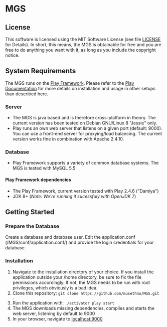# MGS
## License
This software is licensed using the MIT Software License (see file [LICENSE](https://github.com/musethno/MGS/blob/master/LICENSE) for Details). In short, this means, the MGS is obtainable for free and you are free to do anything you want with it, as long as you include the copyright notice.

## System Requirements
The MGS runs on the [Play Framework](https://www.playframework.com/). Please refer to the [Play Documentation](https://www.playframework.com/documentation/2.4.x/Home) for more details on installation and usage in other setups than described here.

### Server
- The MGS is java based and is therefore cross-platform in theory. The current version has been tested on Debian GNU/Linux 8 "Jessie" only.
- Play runs an own web server that listens on a given port (default: 9000). You can use a front-end server for proxying/load balancing. The current version works fine in combination with Apache 2.4.10.
 
### Database
- Play Framework supports a variety of common database systems. The MGS is tested with MySQL 5.5

#### Play Framework dependencies
- The Play Framework, current version tested with Play 2.4.6 ("Damiya")
- JDK 8+ (_Note: We're running it sucessfuly with OpenJDK 7_)

## Getting Started
### Prepare the Database
Create a database and database user. Edit the application.conf (/MGS/conf/application.conf/) and provide the login credentials for your database.
### Installation
1. Navigate to the installation directory of your choice. If you install the application outside your /home directory, be sure to fix the file permissions accordingly. If not, the MGS needs to be run with root privileges, which obviously is a bad idea.
2. Clone this repository: ```git clone https://github.com/musethno/MGS.git .```
3. Run the application with: ```./activator play start```
4. The MGS downloads missing dependencies, compiles and starts the web server, listening by default to 9000
5. In your browser, navigate to [localhost:9000](http://localhost:9000)
